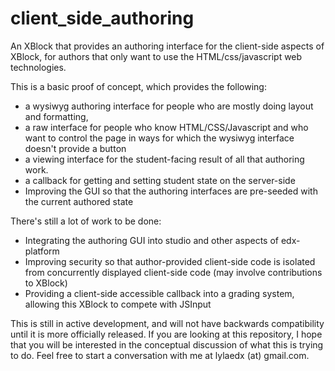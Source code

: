# client_side_authoring
An XBlock that provides an authoring interface for the client-side aspects of XBlock, for authors that only want to use the HTML/css/javascript web technologies. 

This is a basic proof of concept, which provides the following:

* a wysiwyg authoring interface for people who are mostly doing layout and formatting,
* a raw interface for people who know HTML/CSS/Javascript and who want to control the page in ways for which the wysiwyg interface doesn't provide a button
* a viewing interface for the student-facing result of all that authoring work.
* a callback for getting and setting student state on the server-side
* Improving the GUI so that the authoring interfaces are pre-seeded with the current authored state


There's still a lot of work to be done:

* Integrating the authoring GUI into studio and other aspects of edx-platform
* Improving security so that author-provided client-side code is isolated from concurrently displayed client-side code (may involve contributions to XBlock)
* Providing a client-side accessible callback into a grading system, allowing this XBlock to compete with JSInput 

This is still in active development, and will not have backwards compatibility until it is more officially released. If you are looking at this repository, I hope that you will be interested in the conceptual discussion of what this is trying to do. Feel free to start a conversation with me at lylaedx (at) gmail.com. 
